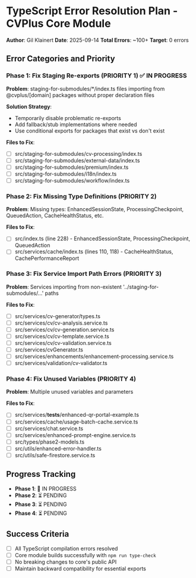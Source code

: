 # TypeScript Error Resolution Plan - CVPlus Core Module

**Author**: Gil Klainert
**Date**: 2025-09-14
**Total Errors**: ~100+
**Target**: 0 errors

## Error Categories and Priority

### Phase 1: Fix Staging Re-exports (PRIORITY 1) ✅ IN PROGRESS
**Problem**: staging-for-submodules/*/index.ts files importing from @cvplus/[domain] packages without proper declaration files

**Solution Strategy**:
- Temporarily disable problematic re-exports
- Add fallback/stub implementations where needed
- Use conditional exports for packages that exist vs don't exist

**Files to Fix**:
- [ ] src/staging-for-submodules/cv-processing/index.ts
- [ ] src/staging-for-submodules/external-data/index.ts
- [ ] src/staging-for-submodules/premium/index.ts
- [ ] src/staging-for-submodules/i18n/index.ts
- [ ] src/staging-for-submodules/workflow/index.ts

### Phase 2: Fix Missing Type Definitions (PRIORITY 2)
**Problem**: Missing types: EnhancedSessionState, ProcessingCheckpoint, QueuedAction, CacheHealthStatus, etc.

**Files to Fix**:
- [ ] src/index.ts (line 228) - EnhancedSessionState, ProcessingCheckpoint, QueuedAction
- [ ] src/services/cache/index.ts (lines 110, 118) - CacheHealthStatus, CachePerformanceReport

### Phase 3: Fix Service Import Path Errors (PRIORITY 3)
**Problem**: Services importing from non-existent '../staging-for-submodules/...' paths

**Files to Fix**:
- [ ] src/services/cv-generator/types.ts
- [ ] src/services/cv/cv-analysis.service.ts
- [ ] src/services/cv/cv-generation.service.ts
- [ ] src/services/cv/cv-template.service.ts
- [ ] src/services/cv/cv-validation.service.ts
- [ ] src/services/cvGenerator.ts
- [ ] src/services/enhancements/enhancement-processing.service.ts
- [ ] src/services/validation/cv-validator.ts

### Phase 4: Fix Unused Variables (PRIORITY 4)
**Problem**: Multiple unused variables and parameters

**Files to Fix**:
- [ ] src/services/__tests__/enhanced-qr-portal-example.ts
- [ ] src/services/cache/usage-batch-cache.service.ts
- [ ] src/services/chat.service.ts
- [ ] src/services/enhanced-prompt-engine.service.ts
- [ ] src/types/phase2-models.ts
- [ ] src/utils/enhanced-error-handler.ts
- [ ] src/utils/safe-firestore.service.ts

## Progress Tracking
- **Phase 1**: 🔄 IN PROGRESS
- **Phase 2**: ⏳ PENDING
- **Phase 3**: ⏳ PENDING
- **Phase 4**: ⏳ PENDING

## Success Criteria
- [ ] All TypeScript compilation errors resolved
- [ ] Core module builds successfully with `npm run type-check`
- [ ] No breaking changes to core's public API
- [ ] Maintain backward compatibility for essential exports